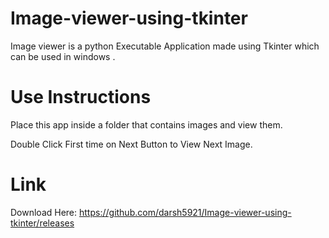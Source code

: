 # Image-viewer-using-tkinter

Image viewer is a python Executable Application made using Tkinter which can be used in windows .

# Use Instructions
Place this app inside a folder that contains images and view them. 

Double Click First time on Next Button to View Next Image.

# Link
Download Here: https://github.com/darsh5921/Image-viewer-using-tkinter/releases 
